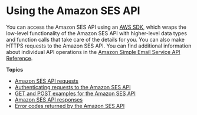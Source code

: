 # Using the Amazon SES API<a name="using-ses-api"></a>

You can access the Amazon SES API using an [AWS SDK](https://aws.amazon.com/tools/), which wraps the low\-level functionality of the Amazon SES API with higher\-level data types and function calls that take care of the details for you\. You can also make HTTPS requests to the Amazon SES API\. You can find additional information about individual API operations in the [Amazon Simple Email Service API Reference](https://docs.aws.amazon.com/ses/latest/APIReference/)\.

**Topics**
+ [Amazon SES API requests](using-ses-api-requests.md)
+ [Authenticating requests to the Amazon SES API](using-ses-api-authentication.md)
+ [GET and POST examples for the Amazon SES API](using-ses-api-examples.md)
+ [Amazon SES API responses](using-ses-api-responses.md)
+ [Error codes returned by the Amazon SES API](using-ses-api-error-codes.md)
